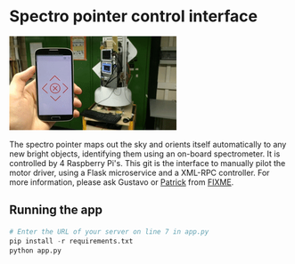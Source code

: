 # Spectro pointer control interface

![Spectropointer Raspberry Pi control interface](https://github.com/sasha42/Spectropointer-server/raw/master/templates/spectropointer-video.gif)

The spectro pointer maps out the sky and orients itself automatically to any new bright objects, identifying them using an on-board spectrometer. It is controlled by 4 Raspberry Pi's. This git is the interface to manually pilot the motor driver, using a Flask microservice and a XML-RPC controller. For more information, please ask Gustavo or [Patrick](https://fixme.ch/wiki/User:Pherjung) from [FIXME](https://fixme.ch/).

## Running the app
```python
# Enter the URL of your server on line 7 in app.py
pip install -r requirements.txt
python app.py
```